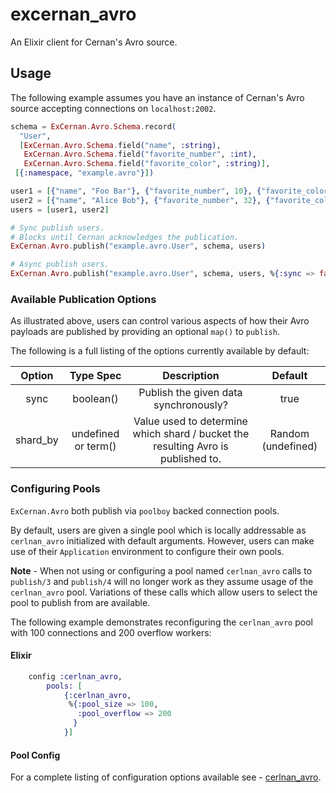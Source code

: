 # excernan_avro

An Elixir client for Cernan's Avro source.

## Usage 

The following example assumes you have an instance of Cernan's Avro source accepting connections on `localhost:2002`.

```elixir
schema = ExCernan.Avro.Schema.record(
  "User",
  [ExCernan.Avro.Schema.field("name", :string),
   ExCernan.Avro.Schema.field("favorite_number", :int),
   ExCernan.Avro.Schema.field("favorite_color", :string)],
 [{:namespace, "example.avro"}])

user1 = [{"name", "Foo Bar"}, {"favorite_number", 10}, {"favorite_color", "maroon"}]
user2 = [{"name", "Alice Bob"}, {"favorite_number", 32}, {"favorite_color", "greenish-gold"}]
users = [user1, user2]

# Sync publish users.
# Blocks until Cernan acknowledges the publication.
ExCernan.Avro.publish("example.avro.User", schema, users)

# Async publish users.
ExCernan.Avro.publish("example.avro.User", schema, users, %{:sync => false})
```

### Available Publication Options

As illustrated above, users can control various aspects of how their Avro payloads are published
by providing an optional `map()` to `publish`.

The following is a full listing of the options currently available by default:

| Option    | Type Spec             | Description                                                                       | Default               |
| :-------: | :-------------------: | :-------------------------------------------------------------------------------: | :-------------------: |
| sync      | boolean()             | Publish the given data synchronously?                                             | true                  |
| shard_by  | undefined or term()   | Value used to determine which shard / bucket the resulting Avro is published to.  | Random (undefined)    |

### Configuring Pools

`ExCernan.Avro` both publish via `poolboy` backed connection pools.

By default, users are given a single pool which is locally addressable as `cerlnan_avro` initialized with
default arguments. However, users can make use of their `Application` environment to configure their own pools.

**Note** - When not using or configuring a pool named `cerlnan_avro` calls to `publish/3` and `publish/4` will
no longer work as they assume usage of the `cerlnan_avro` pool.  Variations of these calls which allow users to
select the pool to publish from are available.

The following example demonstrates reconfiguring the `cerlnan_avro` pool with 100 connections and 200 overflow workers:

#### Elixir

```elixir
    config :cerlnan_avro,
        pools: [
            {:cerlnan_avro,
             %{:pool_size => 100,
               :pool_overflow => 200
              }
            }]
```

#### Pool Config

For a complete listing of configuration options available see - [cerlnan_avro](https://github.com/postmates/cerlnan_avro#pool-config).
